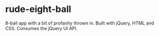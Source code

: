# rude-eight-ball

8-ball app with a bit of profanity thrown in. Built with jQuery, HTML and CSS. Consumes the jQuery UI API. 
